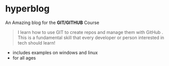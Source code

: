 # hyperblog

An Amazing blog for the **GIT/GITHUB** Course

> I learn how to use GIT to create repos and manage them with GitHub .
> This is a fundamental skill that every developer or person interested in tech
> should learn!

- includes examples on windows and linux
- for all ages
